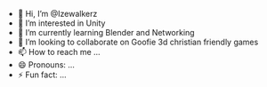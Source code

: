 - 👋 Hi, I’m @Izewalkerz
- 👀 I’m interested in Unity
- 🌱 I’m currently learning Blender and Networking
- 💞️ I’m looking to collaborate on Goofie 3d christian friendly games
- 📫 How to reach me ...
- 😄 Pronouns: ...
- ⚡ Fun fact: ...

<!---
Izewalkerz/Izewalkerz is a ✨ special ✨ repository because its `README.md` (this file) appears on your GitHub profile.
You can click the Preview link to take a look at your changes.
--->
